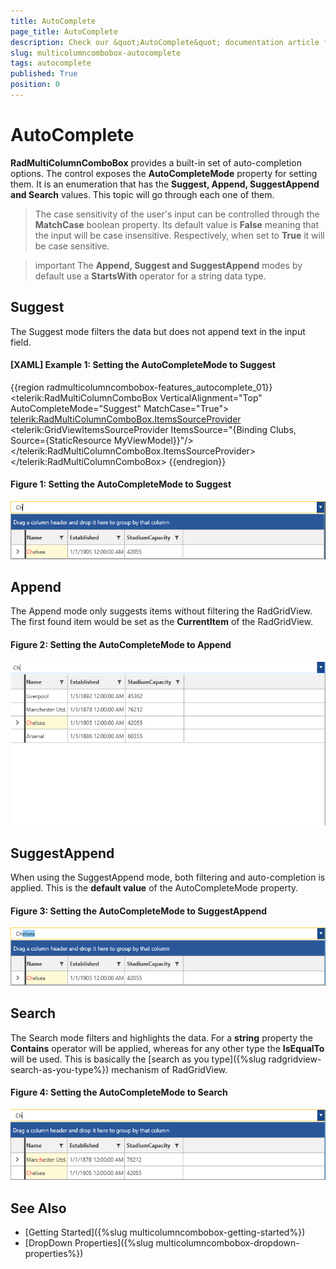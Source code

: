 ```yaml
---
title: AutoComplete
page_title: AutoComplete
description: Check our &quot;AutoComplete&quot; documentation article for the RadMultiColumnComboBox WPF control.
slug: multicolumncombobox-autocomplete
tags: autocomplete
published: True
position: 0
---
```


# AutoComplete

__RadMultiColumnComboBox__ provides a built-in set of auto-completion options. The control exposes the __AutoCompleteMode__ property for setting them. It is an enumeration that has the __Suggest, Append, SuggestAppend and Search__ values. This topic will go through each one of them.

>The case sensitivity of the user's input can be controlled through the __MatchCase__ boolean property. Its default value is __False__ meaning that the input will be case insensitive. Respectively, when set to __True__ it will be case sensitive.

>important The __Append, Suggest and SuggestAppend__ modes by default use a __StartsWith__ operator for a string data type.

## Suggest

The Suggest mode filters the data but does not append text in the input field.

#### __[XAML] Example 1: Setting the AutoCompleteMode to Suggest__
{{region radmulticolumncombobox-features_autocomplete_01}}
	<telerik:RadMultiColumnComboBox VerticalAlignment="Top" AutoCompleteMode="Suggest" MatchCase="True">
            <telerik:RadMultiColumnComboBox.ItemsSourceProvider>
                <telerik:GridViewItemsSourceProvider ItemsSource="{Binding Clubs, Source={StaticResource MyViewModel}}"/>
            </telerik:RadMultiColumnComboBox.ItemsSourceProvider>
        </telerik:RadMultiColumnComboBox>
{{endregion}}

#### __Figure 1: Setting the AutoCompleteMode to Suggest__
![Setting the AutoCompleteMode to Sugggest](images/MultiColumnComboBox_AutoComplete_03.png)

## Append

The Append mode only suggests items without filtering the RadGridView. The first found item would be set as the __CurrentItem__ of the RadGridView. 

#### __Figure 2: Setting the AutoCompleteMode to Append__

![Setting the AutoCompleteMode to Search](images/MultiColumnComboBox_AutoComplete_01.png)

## SuggestAppend

When using the SuggestAppend mode, both filtering and auto-completion is applied. This is the __default value__ of the AutoCompleteMode property.

#### __Figure 3: Setting the AutoCompleteMode to SuggestAppend__
![Setting the AutoCompleteMode to Suggest](images/MultiColumnComboBox_AutoComplete_04.png)

## Search

The Search mode filters and highlights the data. For a __string__ property the __Contains__ operator will be applied, whereas for any other type the __IsEqualTo__ will be used. This is basically the [search as you type]({%slug radgridview-search-as-you-type%}) mechanism of RadGridView.

#### __Figure 4: Setting the AutoCompleteMode to Search__
![Setting the AutoCompleteMode to Search](images/MultiColumnComboBox_AutoComplete_02.png)

## See Also

* [Getting Started]({%slug multicolumncombobox-getting-started%})
* [DropDown Properties]({%slug multicolumncombobox-dropdown-properties%})
